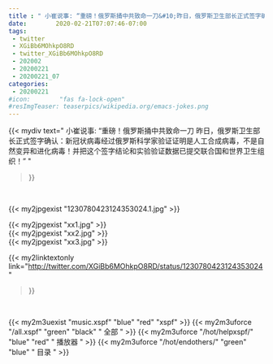 ```yaml
---
title : " 小崔说事: “重磅！俄罗斯捅中共致命一刀&#10;昨日，俄罗斯卫生部长正式签字确认：新冠状病毒经过俄罗斯科学家验证证明是人工合成病毒，不是自然变异和进化病毒！并把这个签字结论和实验验证数据已提交联合国和世界卫生组织！”  "
date:        2020-02-21T07:07:46-07:00
tags:
 - twitter
 - XGiBb6MOhkpO8RD
 - twitter_XGiBb6MOhkpO8RD
 - 202002
 - 20200221
 - 20200221_07
categories:
 - 20200221
#icon:        "fas fa-lock-open"
#resImgTeaser: teaserpics/wikipedia.org/emacs-jokes.png
---
```


{{< mydiv text=" 小崔说事: “重磅！俄罗斯捅中共致命一刀&#10;昨日，俄罗斯卫生部长正式签字确认：新冠状病毒经过俄罗斯科学家验证证明是人工合成病毒，不是自然变异和进化病毒！并把这个签字结论和实验验证数据已提交联合国和世界卫生组织！”  "
>}}
<br>


 {{< my2jpgexist "1230780423124353024.1.jpg" >}}<br> 

{{< my2jpgexist "xx1.jpg" >}}<br>
{{< my2jpgexist "xx2.jpg" >}}<br>
{{< my2jpgexist "xx3.jpg" >}}<br>


{{< my2linktextonly link="http://twitter.com/XGiBb6MOhkpO8RD/status/1230780423124353024"
>}}


<br>

{{< my2m3uexist "music.xspf"        "blue"   "red"    "xspf" >}} {{< my2m3uforce "/all.xspf"         "green"  "black"  " 全部 " >}} {{< my2m3uforce "/hot/helpxspf/"    "blue"   "red"    " 播放器 " >}} {{< my2m3uforce "/hot/endothers/"   "green"  "blue"   " 目录 " >}} 
